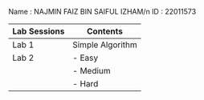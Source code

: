 Name : NAJMIN FAIZ BIN SAIFUL IZHAM/n
ID : 22011573

| Lab Sessions  | Contents          |
| ------------- | ----------------- |
| Lab 1         | Simple Algorithm  |
| Lab 2         | - Easy            |
|               | - Medium          |
|               | - Hard            |
